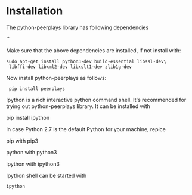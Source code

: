 # Installation

The python-peerplays library has following dependencies

\`\`

Make sure that the above dependencies are installed, if not install with:

```text
sudo apt-get install python3-dev build-essential libssl-dev\
 libffi-dev libxml2-dev libxslt1-dev zlib1g-dev
```

Now install python-peerplays as follows:

```text
 pip install peerplays
```

Ipython is a rich interactive python command shell. It's recommended for trying out python-peerplays library. It can be installed with

pip install ipython 

In case Python 2.7 is the default Python for your machine, replce

pip with pip3

python with python3

ipython with ipython3

Ipython shell can be started with

`ipython`





